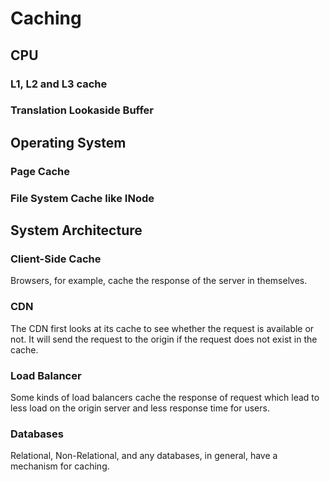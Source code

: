 # Caching

## CPU

### L1, L2 and L3 cache

### Translation Lookaside Buffer

## Operating System

### Page Cache

### File System Cache like INode

## System Architecture

### Client-Side Cache 

Browsers, for example, cache the response of the server in themselves.

### CDN

The CDN first looks at its cache to see whether the request is available or not. It will send the request to the origin if the request does not exist in the cache.

### Load Balancer

Some kinds of load balancers cache the response of request which lead to less load on the origin server and less response time for users.

### Databases

Relational, Non-Relational, and any databases, in general, have a mechanism for caching.